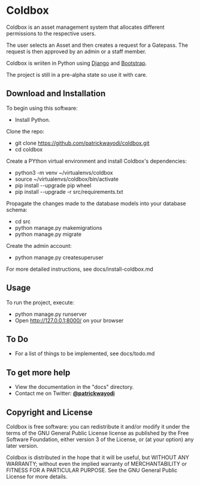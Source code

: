 Coldbox
=======


Coldbox is an asset management system that allocates different permissions to the 
respective users.

The user selects an Asset and then creates a request for a Gatepass. The request is then
approved by an admin or a staff member.

Coldbox is wriiten in Python using [Django](https://www.djangoproject.com) and
[Bootstrap](https://www.getbootstrap.com).

The project is still in a pre-alpha state so use it with care.


## Download and Installation

To begin using this software:
* Install Python.

Clone the repo: 
* git clone https://github.com/patrickwayodi/coldbox.git
* cd coldbox

Create a PYthon virtual environment and install Coldbox's dependencies:
* python3 -m venv ~/virtualenvs/coldbox
* source ~/virtualenvs/coldbox/bin/activate
* pip install --upgrade pip wheel
* pip install --upgrade -r src/requirements.txt

Propagate the changes made to the database models into your database schema:
* cd src
* python manage.py makemigrations
* python manage.py migrate

Create the admin account:
* python manage.py createsuperuser

For more detailed instructions, see docs/install-coldbox.md


## Usage

To run the project, execute:
* python manage.py runserver
* Open http://127.0.0.1:8000/ on your browser


## To Do

* For a list of things to be implemented, see docs/todo.md


## To get more help

* View the documentation in the "docs" directory.
* Contact me on Twitter: **[@patrickwayodi](https://www.twitter.com/patrickwayodi)**


## Copyright and License

Coldbox is free software: you can redistribute it and/or modify it under the terms
of the GNU General Public License license as published by the Free Software Foundation, 
either version 3 of the License, or (at your option) any later version.

Coldbox is distributed in the hope that it will be useful, but WITHOUT ANY WARRANTY;
without even the implied warranty of MERCHANTABILITY or FITNESS FOR A PARTICULAR PURPOSE.
See the GNU General Public License for more details.
